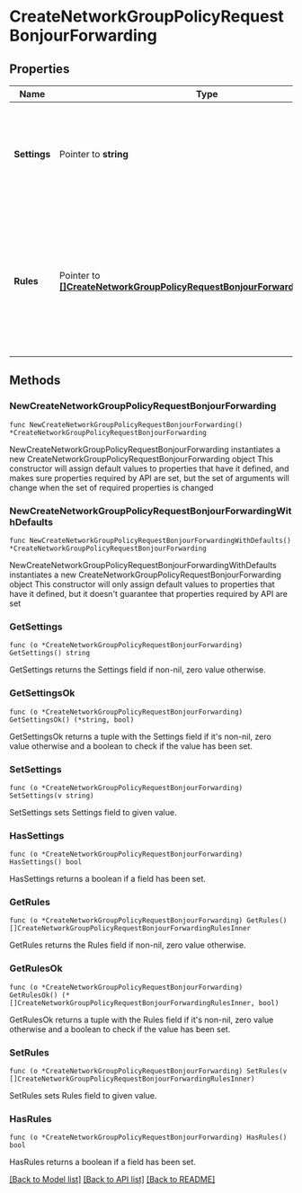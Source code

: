 # CreateNetworkGroupPolicyRequestBonjourForwarding

## Properties

Name | Type | Description | Notes
------------ | ------------- | ------------- | -------------
**Settings** | Pointer to **string** | How Bonjour rules are applied. Can be &#39;network default&#39;, &#39;ignore&#39; or &#39;custom&#39;. | [optional] 
**Rules** | Pointer to [**[]CreateNetworkGroupPolicyRequestBonjourForwardingRulesInner**](CreateNetworkGroupPolicyRequestBonjourForwardingRulesInner.md) | A list of the Bonjour forwarding rules for your group policy. If &#39;settings&#39; is set to &#39;custom&#39;, at least one rule must be specified. | [optional] 

## Methods

### NewCreateNetworkGroupPolicyRequestBonjourForwarding

`func NewCreateNetworkGroupPolicyRequestBonjourForwarding() *CreateNetworkGroupPolicyRequestBonjourForwarding`

NewCreateNetworkGroupPolicyRequestBonjourForwarding instantiates a new CreateNetworkGroupPolicyRequestBonjourForwarding object
This constructor will assign default values to properties that have it defined,
and makes sure properties required by API are set, but the set of arguments
will change when the set of required properties is changed

### NewCreateNetworkGroupPolicyRequestBonjourForwardingWithDefaults

`func NewCreateNetworkGroupPolicyRequestBonjourForwardingWithDefaults() *CreateNetworkGroupPolicyRequestBonjourForwarding`

NewCreateNetworkGroupPolicyRequestBonjourForwardingWithDefaults instantiates a new CreateNetworkGroupPolicyRequestBonjourForwarding object
This constructor will only assign default values to properties that have it defined,
but it doesn't guarantee that properties required by API are set

### GetSettings

`func (o *CreateNetworkGroupPolicyRequestBonjourForwarding) GetSettings() string`

GetSettings returns the Settings field if non-nil, zero value otherwise.

### GetSettingsOk

`func (o *CreateNetworkGroupPolicyRequestBonjourForwarding) GetSettingsOk() (*string, bool)`

GetSettingsOk returns a tuple with the Settings field if it's non-nil, zero value otherwise
and a boolean to check if the value has been set.

### SetSettings

`func (o *CreateNetworkGroupPolicyRequestBonjourForwarding) SetSettings(v string)`

SetSettings sets Settings field to given value.

### HasSettings

`func (o *CreateNetworkGroupPolicyRequestBonjourForwarding) HasSettings() bool`

HasSettings returns a boolean if a field has been set.

### GetRules

`func (o *CreateNetworkGroupPolicyRequestBonjourForwarding) GetRules() []CreateNetworkGroupPolicyRequestBonjourForwardingRulesInner`

GetRules returns the Rules field if non-nil, zero value otherwise.

### GetRulesOk

`func (o *CreateNetworkGroupPolicyRequestBonjourForwarding) GetRulesOk() (*[]CreateNetworkGroupPolicyRequestBonjourForwardingRulesInner, bool)`

GetRulesOk returns a tuple with the Rules field if it's non-nil, zero value otherwise
and a boolean to check if the value has been set.

### SetRules

`func (o *CreateNetworkGroupPolicyRequestBonjourForwarding) SetRules(v []CreateNetworkGroupPolicyRequestBonjourForwardingRulesInner)`

SetRules sets Rules field to given value.

### HasRules

`func (o *CreateNetworkGroupPolicyRequestBonjourForwarding) HasRules() bool`

HasRules returns a boolean if a field has been set.


[[Back to Model list]](../README.md#documentation-for-models) [[Back to API list]](../README.md#documentation-for-api-endpoints) [[Back to README]](../README.md)


